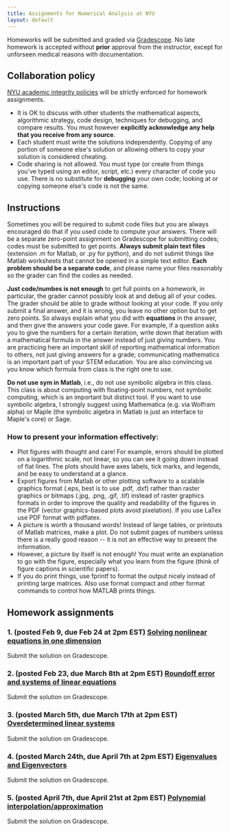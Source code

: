 ```yaml
---
title: Assignments for Numerical Analysis at NYU
layout: default
---
```


Homeworks will be submitted and graded via [Gradescope](https://www.gradescope.com). No late homework is accepted without **prior** approval from the instructor, except for unforseen medical reasons with documentation.

## Collaboration policy

[NYU academic integrity policies](http://www.nyu.edu/about/policies-guidelines-compliance/policies-and-guidelines/academic-integrity-for-students-at-nyu.html) will be strictly enforced for homework assignments.
* It is OK to discuss with other students the mathematical aspects, algorithmic strategy, code design, techniques for debugging, and compare results. You must however **explicitly acknowledge any help that you receive from any source**.
* Each student must write the solutions independently. Copying of any portion of someone else's solution or allowing others to copy your solution is considered cheating.
* Code sharing is not allowed. You must type (or create from things you've typed using an editor, script, etc.) every character of code you use. There is no substitute for **debugging** your own code; looking at or copying someone else's code is not the same. 

## Instructions

Sometimes you will be required to submit code files but you are always encouraged do that if you used code to compute your answers. There will be a separate zero-point assignment on Gradescope for submitting codes; codes must be submitted to get points. **Always submit plain text files** (extension .m for Matlab, or .py for python), and do not submit things like Matlab worksheets that cannot be opened in a simple text editor. **Each problem should be a separate code**, and please name your files reasonably so the grader can find the codes as needed.

**Just code/numbes is not enough** to get full points on a homework, in particular, the grader cannot possibly look at and debug all of your codes. The grader should be able to grade without looking at your code. If you only submit a final answer, and it is wrong, you leave no other option but to get zero points. So always explain what you did with **equations** in the answer, and then give the answers your code gave. For example, if a question asks you to give the numbers for a certain iteration, write down that iteration with a mathematical formula in the answer instead of just giving numbers. You are practicing here an important skill of reporting mathematical information to others, not just giving answers for a grade; communicating mathematics is an important part of your STEM education. You are also convincing us you know which formula from class is the right one to use.

**Do not use sym in Matlab**, i.e., do not use symbolic algebra in this class. This class is about computing with floating-point numbers, not symbolic computing, which is an important but distinct tool. If you want to use symbolic algebra, I strongly suggest using Mathematica (e.g. via Wolfram alpha) or Maple (the symbolic algebra in Matlab is just an interface to Maple's core) or Sage.

### How to present your information effectively:

- Plot figures with thought and care! For example, errors should be plotted on a logarithmic scale, not linear, so you can see it going down instead of flat lines. The plots should have axes labels, tick marks, and legends, and be easy to understand at a glance.
- Export figures from Matlab or other plotting software to a scalable graphics format (.eps, best is to use .pdf, .dxf) rather than raster graphics or bitmaps (.jpg, .png, .gif, .tif) instead of raster graphics formats  in order to improve the quality and readability of the figures in the PDF (vector graphics-based plots avoid pixelation). If you use LaTex use PDF format with pdflatex.
- A picture is worth a thousand words! Instead of large tables, or printouts of Matlab matrices, make a plot. Do not submit pages of numbers unless there is a really good reason -- it is not an effective way to present the information.
- However, a picture by itself is not enough! You must write an explanation to go with the figure, especially what you learn from the figure (think of figure captions in scientific papers).
- If you do print things, use fprintf to format the output nicely instead of printing large matrices. Also use format compact and other format commands to control how MATLAB prints things.

## Homework assignments

### 1. (posted Feb 9, due Feb 24 at 2pm EST)  [Solving nonlinear equations in one dimension](Assignments/assignment1.pdf)

Submit the solution on Gradescope.

### 2. (posted Feb 23, due March 8th at 2pm EST)  [Roundoff error and systems of linear equations](Assignments/assignment2.pdf)

Submit the solution on Gradescope.

### 3. (posted March 5th, due March 17th at 2pm EST)  [Overdetermined linear systems](Assignments/assignment3.pdf)

Submit the solution on Gradescope.

### 4. (posted March 24th, due April 7th at 2pm EST)  [Eigenvalues and Eigenvectors](Assignments/assignment4.pdf)

Submit the solution on Gradescope.

### 5. (posted April 7th, due April 21st at 2pm EST)  [Polynomial interpolation/approximation](Assignments/assignment5.pdf)

Submit the solution on Gradescope.

<!---
Commented out example
--->
